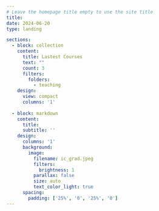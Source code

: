 ```yaml
---
# Leave the homepage title empty to use the site title
title: 
date: 2024-06-20
type: landing

sections:
  - block: collection
    content:
      title: Lastest Courses
      text: ""
      count: 3
      filters:
        folders:
          - teaching
    design:
      view: compact
      columns: '1'
      
  - block: markdown
    content:
      title:
      subtitle: ''
    design:
      columns: '1'
      background:
        image: 
          filename: ic_grad.jpeg
          filters:
            brightness: 1
          parallax: false
          size: auto
          text_color_light: true
      spacing:
        padding: ['25%', '0', '25%', '0']
---
```

